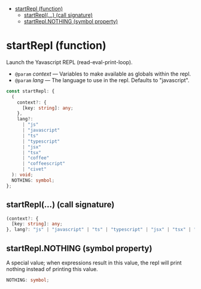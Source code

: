 - [startRepl (function)](#startrepl-function)
  - [startRepl(...) (call signature)](#startrepl-call-signature)
  - [startRepl.NOTHING (symbol property)](#startreplnothing-symbol-property)

# startRepl (function)

Launch the Yavascript REPL (read-eval-print-loop).

- `@param` _context_ — Variables to make available as globals within the repl.
- `@param` _lang_ — The language to use in the repl. Defaults to "javascript".

```ts
const startRepl: {
  (
    context?: {
      [key: string]: any;
    },
    lang?:
      | "js"
      | "javascript"
      | "ts"
      | "typescript"
      | "jsx"
      | "tsx"
      | "coffee"
      | "coffeescript"
      | "civet"
  ): void;
  NOTHING: symbol;
};
```

## startRepl(...) (call signature)

```ts
(context?: {
  [key: string]: any;
}, lang?: "js" | "javascript" | "ts" | "typescript" | "jsx" | "tsx" | "coffee" | "coffeescript" | "civet"): void;
```

## startRepl.NOTHING (symbol property)

A special value; when expressions result in this value, the repl will
print nothing instead of printing this value.

```ts
NOTHING: symbol;
```
